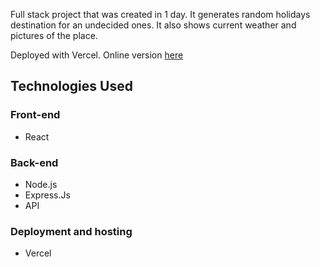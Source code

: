Full stack project that was created in 1 day. It generates random holidays destination for an undecided ones. It also shows current weather and pictures of the place.

Deployed with Vercel. Online version [here](https://hackday-ebon.vercel.app/)

## Technologies Used
### Front-end
- React

### Back-end
- Node.js
- Express.Js
- API

### Deployment and hosting
- Vercel
